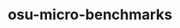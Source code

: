 ---
title: "osu-micro-benchmarks"
layout: cache
categories: [package, v0.18.1]
meta: {"versions": ["5.9"], "compilers": ["gcc@=7.3.1"], "oss": ["amzn2"], "platforms": ["linux"], "targets": ["aarch64", "graviton2", "x86_64_v3", "x86_64_v4"], "stacks": ["aws-isc", "aws-isc-aarch64", "root"], "num_specs": 4, "num_specs_by_stack": {"root": 4, "aws-isc-aarch64": 2, "aws-isc": 2}}
spec_details: [{"hash": "pd37is6gonczvbarddk7l33nfzhgsabj", "compiler": "gcc@=7.3.1", "versions": ["5.9"], "os": "amzn2", "platform": "linux", "target": "graviton2", "variants": ["~cuda"], "stacks": ["root", "aws-isc-aarch64"], "size": "-", "tarball": "https://binaries.spack.io/releases/v0.18.1/build_cache/linux-amzn2-graviton2/gcc-7.3.1/osu-micro-benchmarks-5.9/linux-amzn2-graviton2-gcc-7.3.1-osu-micro-benchmarks-5.9-pd37is6gonczvbarddk7l33nfzhgsabj.spack"}, {"hash": "clrlklsdw4m5xvi2vqztsqcqu6t4ap5n", "compiler": "gcc@=7.3.1", "versions": ["5.9"], "os": "amzn2", "platform": "linux", "target": "x86_64_v3", "variants": ["~cuda"], "stacks": ["root", "aws-isc"], "size": "-", "tarball": "https://binaries.spack.io/releases/v0.18.1/build_cache/linux-amzn2-x86_64_v3/gcc-7.3.1/osu-micro-benchmarks-5.9/linux-amzn2-x86_64_v3-gcc-7.3.1-osu-micro-benchmarks-5.9-clrlklsdw4m5xvi2vqztsqcqu6t4ap5n.spack"}, {"hash": "q6mb3rox7w5jxup3ci7hwtur7y6zgk42", "compiler": "gcc@=7.3.1", "versions": ["5.9"], "os": "amzn2", "platform": "linux", "target": "x86_64_v4", "variants": ["~cuda"], "stacks": ["root", "aws-isc"], "size": "-", "tarball": "https://binaries.spack.io/releases/v0.18.1/build_cache/linux-amzn2-x86_64_v4/gcc-7.3.1/osu-micro-benchmarks-5.9/linux-amzn2-x86_64_v4-gcc-7.3.1-osu-micro-benchmarks-5.9-q6mb3rox7w5jxup3ci7hwtur7y6zgk42.spack"}, {"hash": "v6bifdrhmdn3lphgwsz2h7fkbwy5svhm", "compiler": "gcc@=7.3.1", "versions": ["5.9"], "os": "amzn2", "platform": "linux", "target": "aarch64", "variants": ["~cuda"], "stacks": ["root", "aws-isc-aarch64"], "size": "-", "tarball": "https://binaries.spack.io/releases/v0.18.1/build_cache/linux-amzn2-aarch64/gcc-7.3.1/osu-micro-benchmarks-5.9/linux-amzn2-aarch64-gcc-7.3.1-osu-micro-benchmarks-5.9-v6bifdrhmdn3lphgwsz2h7fkbwy5svhm.spack"}]
---